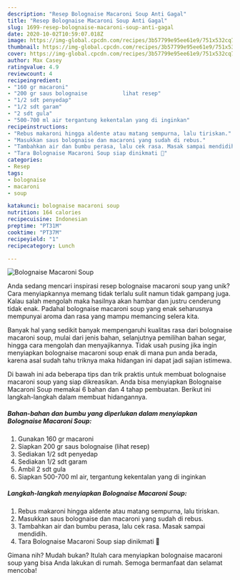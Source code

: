 ```yaml
---
description: "Resep Bolognaise Macaroni Soup Anti Gagal"
title: "Resep Bolognaise Macaroni Soup Anti Gagal"
slug: 1699-resep-bolognaise-macaroni-soup-anti-gagal
date: 2020-10-02T10:59:07.018Z
image: https://img-global.cpcdn.com/recipes/3b57799e95ee61e9/751x532cq70/bolognaise-macaroni-soup-foto-resep-utama.jpg
thumbnail: https://img-global.cpcdn.com/recipes/3b57799e95ee61e9/751x532cq70/bolognaise-macaroni-soup-foto-resep-utama.jpg
cover: https://img-global.cpcdn.com/recipes/3b57799e95ee61e9/751x532cq70/bolognaise-macaroni-soup-foto-resep-utama.jpg
author: Max Casey
ratingvalue: 4.9
reviewcount: 4
recipeingredient:
- "160 gr macaroni"
- "200 gr saus bolognaise           lihat resep"
- "1/2 sdt penyedap"
- "1/2 sdt garam"
- "2 sdt gula"
- "500-700 ml air tergantung kekentalan yang di inginkan"
recipeinstructions:
- "Rebus makaroni hingga aldente atau matang sempurna, lalu tiriskan."
- "Masukkan saus bolognaise dan macaroni yang sudah di rebus."
- "Tambahkan air dan bumbu perasa, lalu cek rasa. Masak sampai mendidih."
- "Tara Bolognaise Macaroni Soup siap dinikmati 🤤"
categories:
- Resep
tags:
- bolognaise
- macaroni
- soup

katakunci: bolognaise macaroni soup 
nutrition: 164 calories
recipecuisine: Indonesian
preptime: "PT31M"
cooktime: "PT37M"
recipeyield: "1"
recipecategory: Lunch

---
```



![Bolognaise Macaroni Soup](https://img-global.cpcdn.com/recipes/3b57799e95ee61e9/751x532cq70/bolognaise-macaroni-soup-foto-resep-utama.jpg)

Anda sedang mencari inspirasi resep bolognaise macaroni soup yang unik? Cara menyiapkannya memang tidak terlalu sulit namun tidak gampang juga. Kalau salah mengolah maka hasilnya akan hambar dan justru cenderung tidak enak. Padahal bolognaise macaroni soup yang enak seharusnya mempunyai aroma dan rasa yang mampu memancing selera kita.

Banyak hal yang sedikit banyak mempengaruhi kualitas rasa dari bolognaise macaroni soup, mulai dari jenis bahan, selanjutnya pemilihan bahan segar, hingga cara mengolah dan menyajikannya. Tidak usah pusing jika ingin menyiapkan bolognaise macaroni soup enak di mana pun anda berada, karena asal sudah tahu triknya maka hidangan ini dapat jadi sajian istimewa.




Di bawah ini ada beberapa tips dan trik praktis untuk membuat bolognaise macaroni soup yang siap dikreasikan. Anda bisa menyiapkan Bolognaise Macaroni Soup memakai 6 bahan dan 4 tahap pembuatan. Berikut ini langkah-langkah dalam membuat hidangannya.

<!--inarticleads1-->

##### Bahan-bahan dan bumbu yang diperlukan dalam menyiapkan Bolognaise Macaroni Soup:

1. Gunakan 160 gr macaroni
1. Siapkan 200 gr saus bolognaise           (lihat resep)
1. Sediakan 1/2 sdt penyedap
1. Sediakan 1/2 sdt garam
1. Ambil 2 sdt gula
1. Siapkan 500-700 ml air, tergantung kekentalan yang di inginkan




<!--inarticleads2-->

##### Langkah-langkah menyiapkan Bolognaise Macaroni Soup:

1. Rebus makaroni hingga aldente atau matang sempurna, lalu tiriskan.
1. Masukkan saus bolognaise dan macaroni yang sudah di rebus.
1. Tambahkan air dan bumbu perasa, lalu cek rasa. Masak sampai mendidih.
1. Tara Bolognaise Macaroni Soup siap dinikmati 🤤




Gimana nih? Mudah bukan? Itulah cara menyiapkan bolognaise macaroni soup yang bisa Anda lakukan di rumah. Semoga bermanfaat dan selamat mencoba!
